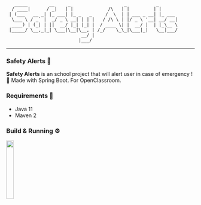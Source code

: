 ```
   _____        __     _                    _           _       
  / ____|      / _|   | |             /\   | |         | |      
 | (___   __ _| |_ ___| |_ _   _     /  \  | | ___ _ __| |_ ___ 
  \___ \ / _` |  _/ _ \ __| | | |   / /\ \ | |/ _ \ '__| __/ __|
  ____) | (_| | ||  __/ |_| |_| |  / ____ \| |  __/ |  | |_\__ \
 |_____/ \__,_|_| \___|\__|\__, | /_/    \_\_|\___|_|   \__|___/
                            __/ |                               
                           |___/                                
```

---

### Safety Alerts 🚨

**Safety Alerts** is an school project that will alert user in case of emergency ! 🚨
Made with Spring Boot. For OpenClassroom.

### Requirements 🧰
- Java 11
- Maven 2

### Build & Running ⚙️
<img align="center" width="20%" src="https://cdn.discordapp.com/attachments/630295737602932736/785423457478377472/unknown.png" />
